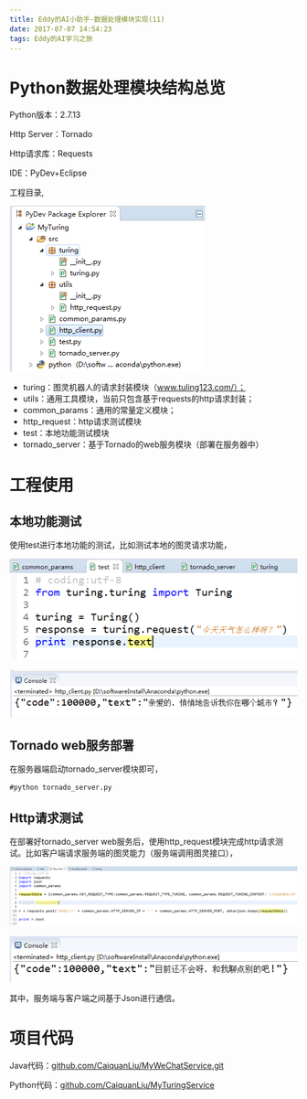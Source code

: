 ```yaml
---
title: Eddy的AI小助手-数据处理模块实现(11)
date: 2017-07-07 14:54:23
tags: Eddy的AI学习之旅
---
```

# Python数据处理模块结构总览

Python版本：2.7.13

Http Server：Tornado

Http请求库：Requests

IDE：PyDev+Eclipse

工程目录,

![工程目录](Eddy的AI小助手-数据处理模块实现-11/工程目录.png)

* turing：图灵机器人的请求封装模块（www.tuling123.com/）；
* utils：通用工具模块，当前只包含基于requests的http请求封装；
* common_params：通用的常量定义模块；
* http_request：http请求测试模块
* test：本地功能测试模块
* tornado_server：基于Tornado的web服务模块（部署在服务器中）

# 工程使用

## 本地功能测试

使用test进行本地功能的测试，比如测试本地的图灵请求功能，

![图灵机器人接口模块测试代码](Eddy的AI小助手-数据处理模块实现-11/图灵机器人接口模块测试代码.png)

![测试结果](Eddy的AI小助手-数据处理模块实现-11/测试结果.png)

## Tornado web服务部署

在服务器端启动tornado_server模块即可，

    #python tornado_server.py

## Http请求测试

在部署好tornado_server web服务后，使用http_request模块完成http请求测试。比如客户端请求服务端的图灵能力（服务端调用图灵接口），

![http请求测试代码](Eddy的AI小助手-数据处理模块实现-11/请求测试代码.png)


![测试结果](Eddy的AI小助手-数据处理模块实现-11/测试结果2.png)

其中，服务端与客户端之间基于Json进行通信。

# 项目代码

Java代码：[github.com/CaiquanLiu/MyWeChatService.git](github.com/CaiquanLiu/MyWeChatService.git)

Python代码：[github.com/CaiquanLiu/MyTuringService](github.com/CaiquanLiu/MyTuringService)